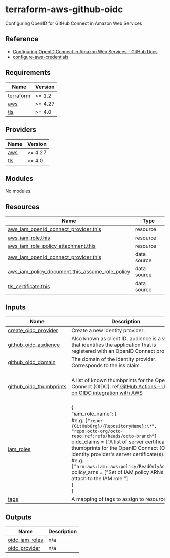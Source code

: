 # terraform-aws-github-oidc

Configuring OpenID for GitHub Connect in Amazon Web Services

## Reference

- [Configuring OpenID Connect in Amazon Web Services \- GitHub Docs](https://docs.github.com/ja/actions/deployment/security-hardening-your-deployments/configuring-openid-connect-in-amazon-web-services)
- [configure\-aws\-credentials](https://github.com/aws-actions/configure-aws-credentials)

## Requirements

| Name | Version |
|------|---------|
| <a name="requirement_terraform"></a> [terraform](#requirement\_terraform) | >= 1.2 |
| <a name="requirement_aws"></a> [aws](#requirement\_aws) | >= 4.27 |
| <a name="requirement_tls"></a> [tls](#requirement\_tls) | >= 4.0 |

## Providers

| Name | Version |
|------|---------|
| <a name="provider_aws"></a> [aws](#provider\_aws) | >= 4.27 |
| <a name="provider_tls"></a> [tls](#provider\_tls) | >= 4.0 |

## Modules

No modules.

## Resources

| Name | Type |
|------|------|
| [aws_iam_openid_connect_provider.this](https://registry.terraform.io/providers/hashicorp/aws/latest/docs/resources/iam_openid_connect_provider) | resource |
| [aws_iam_role.this](https://registry.terraform.io/providers/hashicorp/aws/latest/docs/resources/iam_role) | resource |
| [aws_iam_role_policy_attachment.this](https://registry.terraform.io/providers/hashicorp/aws/latest/docs/resources/iam_role_policy_attachment) | resource |
| [aws_iam_openid_connect_provider.this](https://registry.terraform.io/providers/hashicorp/aws/latest/docs/data-sources/iam_openid_connect_provider) | data source |
| [aws_iam_policy_document.this_assume_role_policy](https://registry.terraform.io/providers/hashicorp/aws/latest/docs/data-sources/iam_policy_document) | data source |
| [tls_certificate.this](https://registry.terraform.io/providers/hashicorp/tls/latest/docs/data-sources/certificate) | data source |

## Inputs

| Name | Description | Type | Default | Required |
|------|-------------|------|---------|:--------:|
| <a name="input_create_oidc_provider"></a> [create\_oidc\_provider](#input\_create\_oidc\_provider) | Create a new identity provider. | `bool` | `true` | no |
| <a name="input_github_oidc_audience"></a> [github\_oidc\_audience](#input\_github\_oidc\_audience) | Also known as client ID, audience is a value that identifies the application that is registered with an OpenID Connect provider. | `string` | `"sts.amazonaws.com"` | no |
| <a name="input_github_oidc_domain"></a> [github\_oidc\_domain](#input\_github\_oidc\_domain) | The domain of the identity provider. Corresponds to the iss claim. | `string` | `"token.actions.githubusercontent.com"` | no |
| <a name="input_github_oidc_thumbprints"></a> [github\_oidc\_thumbprints](#input\_github\_oidc\_thumbprints) | A list of known thumbprints for the OpenID Connect (OIDC). ref.[GitHub Actions – Update on OIDC integration with AWS](https://github.blog/changelog/2023-06-27-github-actions-update-on-oidc-integration-with-aws/) | `list(string)` | <pre>[<br>  "6938fd4d98bab03faadb97b34396831e3780aea1",<br>  "1c58a3a8518e8759bf075b76b750d4f2df264fcd"<br>]</pre> | no |
| <a name="input_iam_roles"></a> [iam\_roles](#input\_iam\_roles) | {<br>    "iam\_role\_name": {<br>        #e.g. `["repo:{GitHubOrg}/{RepositoryName}:\*", "repo:octo-org/octo-repo:ref:refs/heads/octo-branch"]`<br>        oidc\_claims = ["A list of server certificate thumbprints for the OpenID Connect (OIDC) identity provider's server certificate(s)."]<br>        #e.g. `["arn:aws:iam::aws:policy/ReadOnlyAccess"]`<br>        policy\_arns = ["Set of IAM policy ARNs to attach to the IAM role."]<br>    }<br>} | <pre>map(object({<br>    oidc_claims = list(string)<br>    policy_arns = list(string)<br>  }))</pre> | `{}` | no |
| <a name="input_tags"></a> [tags](#input\_tags) | A mapping of tags to assign to resources. | `map(string)` | `{}` | no |

## Outputs

| Name | Description |
|------|-------------|
| <a name="output_oidc_iam_roles"></a> [oidc\_iam\_roles](#output\_oidc\_iam\_roles) | n/a |
| <a name="output_oidc_provider"></a> [oidc\_provider](#output\_oidc\_provider) | n/a |
